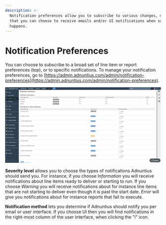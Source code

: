 ```yaml
---
description: >-
  Notification preferences allow you to subscribe to various changes, meaning
  that you can choose to receive emails and/or UI notifications when something
  happens.
---
```


# Notification Preferences

You can choose to subscribe to a broad set of line item or report preferences (top), or to specific notifications. To manage your notification preferences, go to [https://admin.adnuntius.com/admin/notification-preferences](https://admin.adnuntius.com/admin/notification-preferences).

![Subscribe to various notifications in the UI or per email.](../../../.gitbook/assets/202012-notification-preferences.png)

**Severity level** allows you to choose the types of notifications Adnuntius should send you. For instance, if you choose _Information_ you will receive notifications about line items ready to deliver or starting to run. If you choose _Warning_ you will receive notifications about for instance line items that are not starting to deliver even though it is past the start date. _Error_ will give you notifications about for instance reports that fail to execute.

**Notification method** lets you determine if Adnuntius should notify you per email or user interface. If you choose UI then you will find notifications in the right-most column of the user interface, when clicking the "i" icon.
